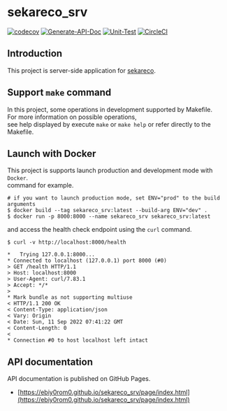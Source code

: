 # sekareco_srv
[![codecov](https://codecov.io/gh/ebiy0rom0/sekareco_srv/branch/develop/graph/badge.svg?token=KV6DKG67DF)](https://codecov.io/gh/ebiy0rom0/sekareco_srv)
[![Generate-API-Doc](https://github.com/ebiy0rom0/sekareco_srv/actions/workflows/genarate_api_doc.yml/badge.svg?branch=develop)](https://github.com/ebiy0rom0/sekareco_srv/actions/workflows/genarate_api_doc.yml)
[![Unit-Test](https://github.com/ebiy0rom0/sekareco_srv/actions/workflows/unit_testing.yml/badge.svg?branch=develop)](https://github.com/ebiy0rom0/sekareco_srv/actions/workflows/unit_testing.yml)
[![CircleCI](https://dl.circleci.com/status-badge/img/gh/ebiy0rom0/sekareco_srv/tree/develop.svg?style=svg)](https://dl.circleci.com/status-badge/redirect/gh/ebiy0rom0/sekareco_srv/tree/develop)
## Introduction
This project is server-side application for [sekareco](https://github.com/ebiy0rom0/sekareco).  


## Support `make` command
In this project, some operations in development supported by Makefile.  
For more information on possible operations,  
see help displayed by execute `make` or `make help` or refer directly to the Makefile.

## Launch with Docker
This project is supports launch production and development mode with `Docker`.  
command for example.
```
# if you want to launch production mode, set ENV="prod" to the build arguments
$ docker build --tag sekareco_srv:latest --build-arg ENV="dev" .
$ docker run -p 8000:8000 --name sekareco_srv sekareco_srv:latest
```
and access the health check endpoint using the `curl` command.
```
$ curl -v http://localhost:8000/health

*   Trying 127.0.0.1:8000...
* Connected to localhost (127.0.0.1) port 8000 (#0)
> GET /health HTTP/1.1
> Host: localhost:8000
> User-Agent: curl/7.83.1
> Accept: */*
>
* Mark bundle as not supporting multiuse
< HTTP/1.1 200 OK
< Content-Type: application/json
< Vary: Origin
< Date: Sun, 11 Sep 2022 07:41:22 GMT
< Content-Length: 0
<
* Connection #0 to host localhost left intact
```

## API documentation
API documentation is published on GitHub Pages.  
- [https://ebiy0rom0.github.io/sekareco_srv/page/index.html](https://ebiy0rom0.github.io/sekareco_srv/page/index.html)
